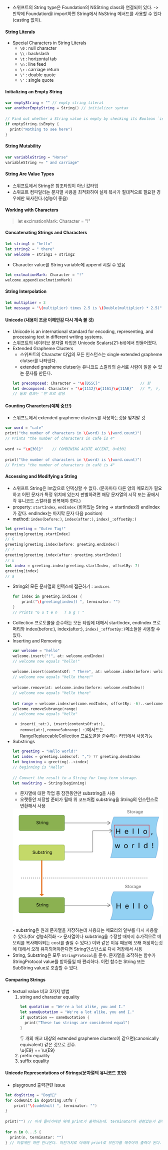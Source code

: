 * 스위프트의 String type은 Foundation의 NSString class와 연결되어 있다. -> 만약에 Foundation을 import하면 String에서 NsString 메서드를 사용할 수 있다(casting 없이).

#### String Literals
* Special Characters in String Literals
    - `\0` : null character
    - `\\` : backslash
    - `\t` : horizontal tab
    - `\n` : line feed
    - `\r` : carriage return
    - `\"` : double quote
    - `\'` : single quote

#### Initializing an Empty String
```swift
var emptyString = "" // empty string literal
var anotherEmptyString = String() // initializer syntax

// Find out whether a String value is empty by checking its Boolean `isEmpty` property
if emptyString.isEmpty {
  print("Nothing to see here")
}
```

#### String Mutability
```swift
var variableString = "Horse"
variableString += " and carriage"
```

#### String Are Value Types
* 스위프트에서 String은 참조타입이 아닌 값타입
* 스위프트 컴파일러는 문자열 사용을 최적화하여 실제 복사가 절대적으로 필요한 경우에만 복사한다.(성능이 좋음)

#### Working with Characters
> let exclmationMark: Character = "!"

#### Concatenating Strings and Characters
```swift
let string1 = "hello"
let string2 = " there"
var welcome = string1 + string2
```
* Character value를 String variable에 append 시킬 수 있음
```swift
let exclmationMark: Character = "!"
welcome.append(exclmationMark)
```

#### String Interpolation
```swift
let multiplier = 3
let message = "\(multiplier) times 2.5 is \(Double(multiplier) * 2.5)"
```

#### Unicode (내용이 조금 이해안감 다시 계속 볼 것)
* Unicode is an international standard for encoding, representing, and processing text in different writing systems.
* 스위프트의 네이티브 문자열 타입은 Unicode Scalars(21-bit)에서 만들어졌다.
* Extended Grapheme Clusters
    - 스위프트의 Character 타입의 모든 인스턴스는 single extended grapheme clutser를 나타낸다.
    - extended grapheme clutser는 유니코드 스칼라의 순서로 사람이 읽을 수 있는 문자를 만든다.
    ```swift
    let precomposed: Character = "\u{D55C}"                  // 한
    let decomposed: Character = "\u{1112}\u{1161}\u{11AB}"   // ᄒ, ㅏ, ㄴ  
    // 둘의 결과는 '한'으로 같음
    ```

#### Counting Characters(예제 중요!)
* 스위프트에서 extended grapheme clusters를 사용하는것을 잊지말 것
```swift
var word = "cafe"
print("the number of characters in \(word) is \(word.count)")
// Prints "the number of characters in cafe is 4"

word += "\u{301}"    // COMBINING ACUTE ACCENT, U+0301

print("the number of characters in \(word) is \(word.count)")
// Prints "the number of characters in café is 4"
```

#### Accessing and Modifying a String
* 스위프트 String은 Int값으로 인덱싱할 수 없다. (문자마다 다른 양의 메모리가 필요하고 어떤 문자가 특정 위치에 있는지 판별하려면 해당 문자열의 시작 또는 끝에서 각 유니코드 스칼라를 반복해야 한다.)
* property: `startIndex`, `endIndex` (비어있는 String -> startIndex와 endIndex가 같다. endIndex는 마지막 문자 다음 position)
* method: `index(before:)`, `index(after:)`, `index(_:offsetBy:)`
```swift
let greeting = "Guten Tag!"
greeting[greeting.startIndex]
// G
greeting[greeting.index(before: greeting.endIndex)]
// !
greeting[greeting.index(after: greeting.startIndex)]
// u
let index = greeting.index(greeting.startIndex, offsetBy: 7)
greeting[index]
// a
```
* String의 모든 문자열의 인덱스에 접근하기 : `indices`
    ```swift
    for index in greeting.indices {
        print("\(greeting[index]) ", terminator: "")
    }
    // Prints "G u t e n   T a g ! "
    ```
* Collection 프로토콜을 준수하는 모든 타입에 대해서 startIndex, endIndex 프로퍼티와 index(before:), index(after:), `index(_:offsetBy:)`메소들을 사용할 수 있다.
* Inserting and Removing
    ```swift
    var welcome = "hello"
    welcome.insert("!", at: welcome.endIndex)
    // welcome now equals "hello!"

    welcome.insert(contentsOf: " There", at: welcome.index(before: welcome.endIndex))
    // welcome now equals "hello there!"

    welcome.remove(at: welcome.index(before: welcome.endIndex))
    // welcome now equals "hello there"

    let range = welcome.index(welcome.endIndex, offsetBy: -6)..<welcome.endIndex
    welcome.removeSubrange(range)
    // welcome now equals "hello"
    ```
    - `insert(_:at:), insert(contentsOf:at:), remove(at:),removeSubrange(_:)`메서드는 RangeReplaceableCollection 프로토콜을 준수하는 타입에서 사용가능
* Substrings
    ```swift
    let greeting = "Hello world!"
    let index = greeting.index(of: ",") ?? greeting.dendIndex
    let beginning = greeting[..<index]
    // beginning is "Hello"

    // Convert the result to a String for long-term storage.
    let newString = String(beginning)
    ```
    - 문자열에 대한 작업 중 잠깐동안만 substring을 사용
    - 오랫동안 저장할 준비가 될때 위 코드처럼 substring을 String의 인스턴스로 변환해서 사용
    <img src="pics/pic_1.png" />
    - substring은 원래 문자열을 저장하는데 사용되는 메모리의 일부를 다시 사용할 수 있다.(for 성능최적화 -> 문자열이나 substring을 수정할 때까지 추가적으로 메모리를 복사해야되는 cost를 줄일 수 있다.) 이와 같은 이유 때문에 오래 저장하는것에 대해서 오래 유지되어야한다면 String인스턴스로 다시 저장해서 사용
* String, Substring은 모두 `StringProtocol`을 준수. 문자열을 조작하는 함수가 StringProtocol value를 받아들일 때 편리하다. 이런 함수는 String 또는 SubString value로 호출할 수 있다.

#### Comparing Strings
* textual value 비교 3가지 방법
    1. string and character equality
        ```swift
        let quotation = "We're a lot alike, you and I."
        let sameQuotation = "We're a lot alike, you and I."
        if quotation == sameQuotation {
          print("These two strings are considered equal")
        }
        ```
        두 개의 배교 대상의 extended grapheme clusters이 같으면(canonically equivalent) 같은 것으로 간주.  
        \u{E9} == \u{E9}
    2. prefix equality
    3. suffix equality


#### Unicode Representations of Strings(문자열의 유니코드 표현)
* playground 출력관련 issue
```swift
let dogString = "Dog‼🐶"
for codeUnit in dogString.utf8 {
    print("\(codeUnit) ", terminator: "")
}

print("") // 이게 들어가야만 위에 print가 출력되는데. terminator와 관련있는거 같다.

for n in 0...5 {
  print(n, terminator: "")
} // 이렇게만 하면 안나온다. 마찬가지로 아래에 print로 무언가를 해주어야 출력이 된다.
```
